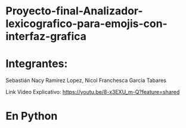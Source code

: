 # Proyecto-final-Analizador-lexicografico-para-emojis-con-interfaz-grafica
# Integrantes:
Sebastián Nacy Ramirez Lopez, 
Nicol Franchesca García Tabares

Link Video Explicativo: https://youtu.be/8-x3EXU_m-Q?feature=shared

# En Python
